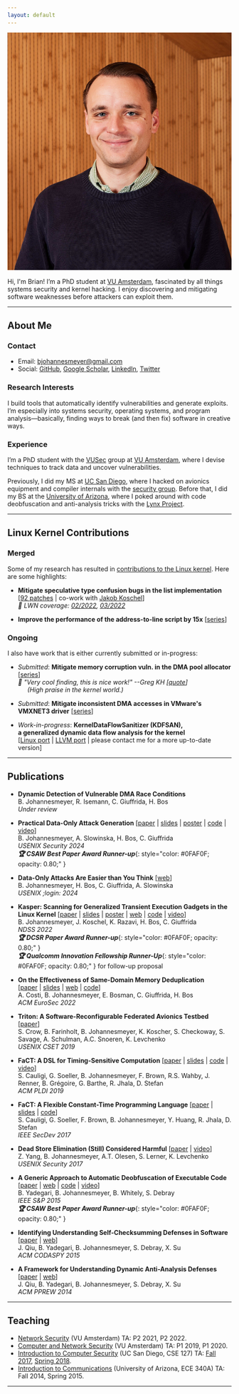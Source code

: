```yaml
---
layout: default
---
```


<img class="profile-picture" src="assets/headshot.jpg">

Hi, I'm Brian! I’m a PhD student at [VU Amsterdam](https://vu.nl/en), fascinated by all things systems security and kernel hacking. I enjoy discovering and mitigating software weaknesses before attackers can exploit them.

---

## About Me

### Contact

* Email: [bjohannesmeyer@gmail.com](mailto:bjohannesmeyer@gmail.com)
* Social: [GitHub](https://github.com/bjohannesmeyer/), [Google Scholar](https://scholar.google.com/citations?user=hveLyDgAAAAJ), [LinkedIn](https://www.linkedin.com/in/bjohannesmeyer), [Twitter](https://twitter.com/bjohannesmeyer)

### Research Interests

I build tools that automatically identify vulnerabilities and generate exploits.
I’m especially into systems security, operating systems, and program analysis—basically, finding ways to break (and then fix) software in creative ways.

### Experience

I’m a PhD student with the [VUSec](https://vusec.net/) group at [VU Amsterdam](https://vu.nl/en), where I devise techniques to track data and uncover vulnerabilities.

Previously, I did my MS at [UC San Diego](https://ucsd.edu/), where I hacked on avionics equipment and compiler internals with the [security group](https://cryptosec.ucsd.edu/).
Before that, I did my BS at the [University of Arizona](https://www.arizona.edu/), where I poked around with code deobfuscation and anti-analysis tricks with the [Lynx Project](https://www2.cs.arizona.edu/projects/lynx-project/index.html).

---

## Linux Kernel Contributions

### Merged

Some of my research has resulted in [contributions to the Linux kernel](https://git.kernel.org/pub/scm/linux/kernel/git/torvalds/linux.git/log/?qt=author&q=bjohannesmeyer%40gmail.com). Here are some highlights:

* **Mitigate speculative type confusion bugs in the list implementation** \
[[92 patches](https://git.kernel.org/pub/scm/linux/kernel/git/torvalds/linux.git/log/?qt=author&q=%5C%28jakobkoschel%40gmail.com%5C%29%5C%7C%5C%28jkl820.git%40gmail.com%5C%29) | co-work with [Jakob Koschel](https://jakob-koschel.github.io/)] \
*📝 LWN coverage: [02/2022](https://lwn.net/Articles/885941/), [03/2022](https://lwn.net/Articles/887097/)*

* **Improve the performance of the address-to-line script by 15x** [[series](https://lore.kernel.org/lkml/20240415145538.1938745-3-bjohannesmeyer@gmail.com/T/)]

### Ongoing

I also have work that is either currently submitted or in-progress:

* *Submitted*: **Mitigate memory corruption vuln. in the DMA pool allocator** [[series](https://lore.kernel.org/lkml/20241122211144.4186080-4-bjohannesmeyer@gmail.com/)] \
*📣 "Very cool finding, this is nice work!" --Greg KH [[quote](https://lore.kernel.org/linux-mm/2024111914-overuse-cider-7734@gregkh/)]\
&emsp;&ensp;(High praise in the kernel world.)*

* *Submitted*: **Mitigate inconsistent DMA accesses in VMware's VMXNET3 driver** [[series](https://lore.kernel.org/lkml/20241119221353.3912257-1-bjohannesmeyer@gmail.com/)]

* *Work-in-progress*: **KernelDataFlowSanitizer (KDFSAN), \
a generalized dynamic data flow analysis for the kernel** \
[[Linux port](https://github.com/vusec/kdfsan-linux) | [LLVM port](https://github.com/vusec/kdfsan-llvm-project) | please contact me for a more up-to-date version]

---

## Publications

* **Dynamic Detection of Vulnerable DMA Race Conditions** \
B. Johannesmeyer, R. Isemann, C. Giuffrida, H. Bos\
*Under review*

* **Practical Data-Only Attack Generation** [[paper](assets/einstein_sec24.pdf) \| [slides](assets/einstein_sec24_slides.pdf) \| [poster](assets/einstein_sec24_poster.pdf) \| [code](https://github.com/vusec/einstein) \| [video](https://www.youtube.com/watch?v=i8Qja60N268)]\
B. Johannesmeyer, A. Slowinska, H. Bos, C. Giuffrida\
*USENIX Security 2024*\
***🏆 CSAW Best Paper Award Runner-up***{: style="color: #0FAF0F; opacity: 0.80;" }

* **Data-Only Attacks Are Easier than You Think** [[web](https://www.usenix.org/publications/loginonline/data-only-attacks-are-easier-you-think)]\
B. Johannesmeyer, H. Bos, C. Giuffrida, A. Slowinska\
*USENIX ;login: 2024*

* **Kasper: Scanning for Generalized Transient Execution Gadgets in the Linux Kernel** [[paper](assets/kasper_ndss22.pdf) \| [slides](assets/kasper_ndss22_slides.pdf) \| [poster](assets/kasper_ndss22_poster.pdf) \| [web](https://www.vusec.net/projects/kasper/) \| [code](https://github.com/vusec/kasper) \| [video](https://www.youtube.com/watch?v=v89Zt3vxrww)]\
B. Johannesmeyer, J. Koschel, K. Razavi, H. Bos, C. Giuffrida\
*NDSS 2022*\
***🏆 DCSR Paper Award Runner-up***{: style="color: #0FAF0F; opacity: 0.80;" }\
***🏆 Qualcomm Innovation Fellowship Runner-Up***{: style="color: #0FAF0F; opacity: 0.80;" } for follow-up proposal

* **On the Effectiveness of Same-Domain Memory Deduplication** \
[[paper](assets/dedup_eurosec22.pdf) \| [slides](assets/dedup_eurosec22_slides.pdf) \| [web](https://www.vusec.net/projects/dedup-est-machina-returns) \| [code](https://github.com/vusec/dedup-est-returns)]\
A. Costi, B. Johannesmeyer, E. Bosman, C. Giuffrida, H. Bos\
*ACM EuroSec 2022*

* **Triton: A Software-Reconfigurable Federated Avionics Testbed** [[paper](assets/triton_cset19.pdf)]\
S. Crow, B. Farinholt, B. Johannesmeyer, K. Koscher, S. Checkoway, S. Savage, A. Schulman, A.C. Snoeren, K. Levchenko\
*USENIX CSET 2019*

* **FaCT: A DSL for Timing-Sensitive Computation** [[paper](assets/fact_pldi19.pdf) \| [slides](assets/fact_pldi19_slides.pdf) \| [code](https://github.com/PLSysSec/FaCT) \| [video](https://www.youtube.com/watch?v=DRPdQk_Uqeo)]\
S. Cauligi, G. Soeller, B. Johannesmeyer, F. Brown, R.S. Wahby, J. Renner, B. Grégoire, G. Barthe, R. Jhala, D. Stefan\
*ACM PLDI 2019*

* **FaCT: A Flexible Constant-Time Programming Language** [[paper](assets/fact_secdev17.pdf) \| [slides](assets/fact_sl18_slides.pdf) \| [code](https://github.com/PLSysSec/FaCT)]\
S. Cauligi, G. Soeller, F. Brown, B. Johannesmeyer, Y. Huang, R. Jhala, D. Stefan\
*IEEE SecDev 2017*

* **Dead Store Elimination (Still) Considered Harmful** [[paper](assets/sec17.pdf) \| [video](https://www.youtube.com/watch?v=litxEtE1cj8)]\
Z. Yang, B. Johannesmeyer, A.T. Olesen, S. Lerner, K. Levchenko\
*USENIX Security 2017*

* **A Generic Approach to Automatic Deobfuscation of Executable Code** \
[[paper](assets/sp15.pdf) \| [web](https://www2.cs.arizona.edu/projects/lynx-project/) \| [code](https://www2.cs.arizona.edu/projects/lynx-project/Source/Deobfuscator.tar.gz) \| [video](https://www.youtube.com/watch?v=VWL8-2G89_c)]\
B. Yadegari, B. Johannesmeyer, B. Whitely, S. Debray\
*IEEE S&P 2015*\
***🏆 CSAW Best Paper Award Runner-up***{: style="color: #0FAF0F; opacity: 0.80;" }

* **Identifying Understanding Self-Checksumming Defenses in Software** [[paper](assets/codaspy15.pdf) \| [web](https://www2.cs.arizona.edu/projects/lynx-project/)]\
J. Qiu, B. Yadegari, B. Johannesmeyer, S. Debray, X. Su\
*ACM CODASPY 2015*

* **A Framework for Understanding Dynamic Anti-Analysis Defenses** [[paper](assets/pprew14.pdf) \| [web](https://www2.cs.arizona.edu/projects/lynx-project/)]\
J. Qiu, B. Yadegari, B. Johannesmeyer, S. Debray, X. Su\
*ACM PPREW 2014*

---

## Teaching

* [Network Security](https://web.archive.org/web/20231205215139/https://studiegids.vu.nl/EN/courses/2021-2022/XM_0100#/) (VU Amsterdam) TA: P2 2021, P2 2022.
* [Computer and Network Security](https://web.archive.org/web/20231205215155/https://studiegids.vu.nl/en/Master/2019-2020/parallel-and-distributed-computer-systems/X_400127#/) (VU Amsterdam) TA: P1 2019, P1 2020.
* [Introduction to Computer Security](https://web.archive.org/web/20210303185213/https://catalog.ucsd.edu/courses/CSE.html) (UC San Diego, CSE 127) TA: [Fall 2017](https://cseweb.ucsd.edu/classes/fa17/cse127-b/), [Spring 2018](https://cseweb.ucsd.edu/classes/sp18/cse127-b/).
* [Introduction to Communications](https://web.archive.org/web/20250104181816/https://ece.engineering.arizona.edu/undergrad-programs/courses/ECE340A) (University of Arizona, ECE 340A) TA: Fall 2014, Spring 2015.

---
